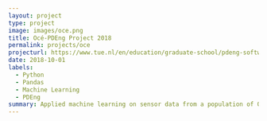 ```yaml
---
layout: project
type: project
image: images/oce.png
title: Océ-PDEng Project 2018
permalink: projects/oce
projecturl: https://www.tue.nl/en/education/graduate-school/pdeng-software-technology/study-program/final-projects/oce-canon/
date: 2018-10-01
labels:
  - Python
  - Pandas
  - Machine Learning
  - PDEng
summary: Applied machine learning on sensor data from a population of Océ VarioPrint i300 printers in order to identify the media used by them.
---
```

